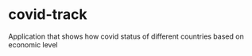 # covid-track
Application that shows how covid status of different countries based on economic level
